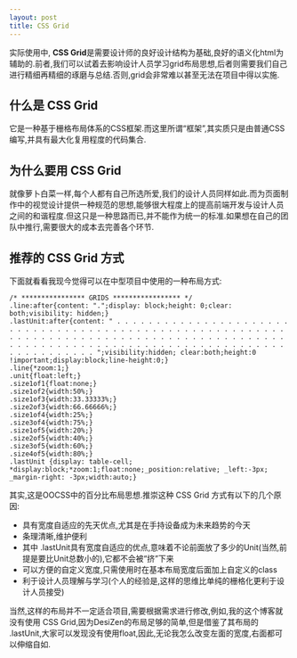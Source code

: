 ```yaml
---
layout: post
title: CSS Grid
---
```


实际使用中, **CSS Grid**是需要设计师的良好设计结构为基础,良好的语义化html为辅助的.前者,我们可以试着去影响设计人员学习grid布局思想,后者则需要我们自己进行精细再精细的琢磨与总结.否则,grid会非常难以甚至无法在项目中得以实施.

## 什么是 CSS Grid

它是一种基于栅格布局体系的CSS框架.而这里所谓“框架”,其实质只是由普通CSS编写,并具有最大化复用程度的代码集合.

## 为什么要用 CSS Grid

就像萝卜白菜一样,每个人都有自己所选所爱,我们的设计人员同样如此.而为页面制作中的视觉设计提供一种规范的思想,能够很大程度上的提高前端开发与设计人员之间的和谐程度.但这只是一种思路而已,并不能作为统一的标准.如果想在自己的团队中推行,需要很大的成本去完善各个环节.

## 推荐的 CSS Grid 方式

下面就看看我现今觉得可以在中型项目中使用的一种布局方式:

    /* **************** GRIDS ***************** */
    .line:after{content: ".";display: block;height: 0;clear: both;visibility: hidden;}
    .lastUnit:after{content: " . . . . . . . . . . . . . . . . . . . . . . . . . . . . . . . . . . . . . . . . . . . . . . . . . . . . . . . . . . . . . . . . . . . . . . . . . . . . . . . . . . . . . . . . . . . . . . . . . . . . . . . . . . . . . . . . . . . . . . . . . . . . . . . . . . . . . . . . . . ";visibility:hidden; clear:both;height:0 !important;display:block;line-height:0;}
    .line{*zoom:1;}
    .unit{float:left;}
    .size1of1{float:none;}
    .size1of2{width:50%;}
    .size1of3{width:33.33333%;}
    .size2of3{width:66.66666%;}
    .size1of4{width:25%;}
    .size3of4{width:75%;}
    .size1of5{width:20%;}
    .size2of5{width:40%;}
    .size3of5{width:60%;}
    .size4of5{width:80%;}
    .lastUnit {display: table-cell; *display:block;*zoom:1;float:none;_position:relative; _left:-3px; _margin-right: -3px;width:auto;}

其实,这是OOCSS中的百分比布局思想.推崇这种 CSS Grid 方式有以下的几个原因:

-   具有宽度自适应的先天优点,尤其是在手持设备成为未来趋势的今天
-   条理清晰,维护便利
-   其中 .lastUnit具有宽度自适应的优点,意味着不论前面放了多少的Unit(当然,前提是要比Unit总数小的),它都不会被“挤”下来
-   可以方便的自定义宽度,只需使用时在基本布局宽度后面加上自定义的class
-   利于设计人员理解与学习(个人的经验是,这样的思维比单纯的栅格化更利于设计人员接受)

当然,这样的布局并不一定适合项目,需要根据需求进行修改,例如,我的这个博客就没有使用
CSS Grid,因为DesiZen的布局足够的简单,但是借鉴了其布局的
.lastUnit,大家可以发现没有使用float,因此,无论我怎么改变左面的宽度,右面都可以伸缩自如.  